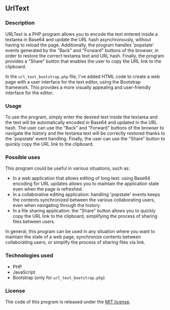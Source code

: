 ## UrlText

### Description
URLText is a PHP program allows you to encode the text entered inside a textarea in Base64 and update the URL hash asynchronously, without having to reload the page. Additionally, the program handles 'popstate' events generated by the "Back" and "Forward" buttons of the browser, in order to restore the correct textarea text and URL hash. Finally, the program provides a "Share" button that enables the user to copy the URL link to the clipboard.

In the `url_text_bootstrap.php` file, I've added HTML code to create a web page with a user interface for the text editor, using the Bootstrap framework. This provides a more visually appealing and user-friendly interface for the editor.

### Usage
To use the program, simply enter the desired text inside the textarea and the text will be automatically encoded in Base64 and updated in the URL hash. The user can use the "Back" and "Forward" buttons of the browser to navigate the history and the textarea text will be correctly restored thanks to the 'popstate' event handling. Finally, the user can use the "Share" button to quickly copy the URL link to the clipboard.

### Possible uses
This program could be useful in various situations, such as:
- In a web application that allows editing of long text: using Base64 encoding for URL updates allows you to maintain the application state even when the page is refreshed.
- In a collaborative editing application: handling 'popstate' events keeps the contents synchronized between the various collaborating users, even when navigating through the history.
- In a file sharing application: the "Share" button allows you to quickly copy the URL link to the clipboard, simplifying the process of sharing files between users.

In general, this program can be used in any situation where you want to maintain the state of a web page, synchronize contents between collaborating users, or simplify the process of sharing files via link.

### Technologies used
- PHP
- JavaScript
- Bootstrap (only for `url_text_bootstrap.php`)

### License
The code of this program is released under the [MIT license](https://opensource.org/licenses/MIT).
